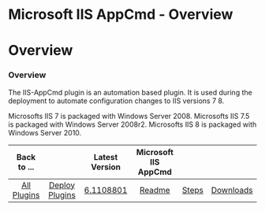 
Microsoft IIS AppCmd - Overview
===============================

# Overview


### Overview



The IIS-AppCmd plugin is an automation based plugin. It is used during the deployment to automate configuration changes to IIS versions 7 8.

Microsofts IIS 7 is packaged with Windows Server 2008. Microsofts IIS 7.5 is packaged with Windows Server 2008r2. Microsofts IIS 8 is packaged with Windows Server 2010.


|Back to ...||Latest Version|Microsoft IIS AppCmd |||
| :---: | :---: | :---: | :---: | :---: | :---: |
|[All Plugins](../../index.md)|[Deploy Plugins](../README.md)|[6.1108801](https://raw.githubusercontent.com/UrbanCode/IBM-UCD-PLUGINS/main/files/IIS-AppCmd/IIS-AppCmd-6.1108801.zip)|[Readme](README.md)|[Steps](steps.md)|[Downloads](downloads.md)|
